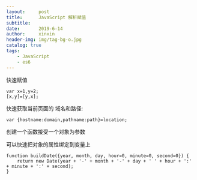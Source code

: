 ```yaml
---
layout:     post
title:      JavaScript 解析赋值
subtitle:   
date:       2019-6-14
author:     xinxin
header-img: img/tag-bg-o.jpg
catalog: true
tags:
    - JavaScript
    - es6
---
```




快速赋值









 

```
var x=1,y=2;
[x,y]=[y,x];
```







快速获取当前页面的 域名和路径:









 

```
var {hostname:domain,pathname:path}=location;
```





创建一个函数接受一个对象为参数

可以快速把对象的属性绑定到变量上









 

```
function buildDate({year, month, day, hour=0, minute=0, second=0}) {
    return new Date(year + '-' + month + '-' + day + ' ' + hour + ':' + minute + ':' + second);
}
```
